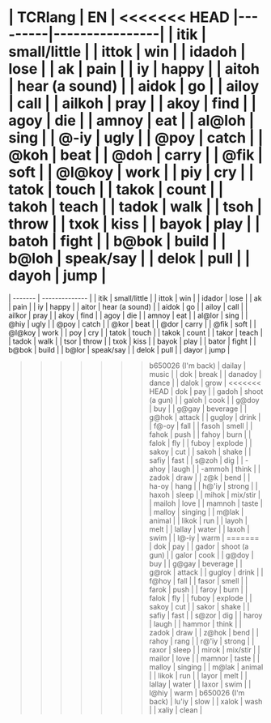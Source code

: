 
| TCRlang | EN             |
<<<<<<< HEAD
|---------|----------------|
| itik    | small/little   |
| ittok   | win            |
| idadoh | lose           |
| ak     | pain           |
| iy      | happy          |
| aitoh   | hear (a sound) |
| aidok   | go             |
| ailoy   | call           |
| ailkoh  | pray           |
| akoy    | find           |
| agoy    | die            |
| amnoy   | eat            |
| al@loh  | sing           |
| @-iy    | ugly           |
| @poy    | catch          |
| @koh    | beat           |
| @doh    | carry          |
| @fik    | soft           |
| @l@koy  | work           |
| piy    | cry            |
| tatok   | touch          |
| takok   | count          |
| takoh   | teach          |
| tadok   | walk           |
| tsoh    | throw          |
| txok    | kiss           |
| bayok   | play           |
| batoh   | fight          |
| b@bok   | build          |
| b@loh   | speak/say      |
| delok   | pull           |
| dayoh   | jump           |
=======
| ------- | -------------- |
| itik    | small/little   |
| ittok   | win            |
| idador  | lose           |
| ak      | pain           |
| iy      | happy          |
| aitor   | hear (a sound) |
| aidok   | go             |
| ailoy   | call           |
| ailkor  | pray           |
| akoy    | find           |
| agoy    | die            |
| amnoy   | eat            |
| al@lor  | sing           |
| @hiy    | ugly           |
| @poy    | catch          |
| @kor    | beat           |
| @dor    | carry          |
| @fik    | soft           |
| @l@koy  | work           |
| poy     | cry            |
| tatok   | touch          |
| takok   | count          |
| takor   | teach          |
| tadok   | walk           |
| tsor    | throw          |
| txok    | kiss           |
| bayok   | play           |
| bator   | fight          |
| b@bok   | build          |
| b@lor   | speak/say      |
| delok   | pull           |
| dayor   | jump           |
>>>>>>> b650026 (I'm back)
| dailay  | music          |
| dok     | break          |
| danadoy | dance          |
| dalok   | grow           |
<<<<<<< HEAD
| dok    | pay            |
| gadoh   | shoot (a gun)  |
| galoh   | cook           |
| g@doy   | buy            |
| g@gay   | beverage       |
| g@hok   | attack         |
| gugloy  | drink          |
| f@-oy   | fall           |
| fasoh   | smell          |
| fahok   | push           |
| fahoy   | burn           |
| falok   | fly            |
| fuboy   | explode        |
| sakoy   | cut            |
| sakoh   | shake          |
| safiy   | fast           |
| s@zoh   | dig            |
| -ahoy   | laugh          |
| -ammoh  | think          |
| zadok   | draw           |
| z@k    | bend           |
| ha-oy   | hang           |
| h@'iy   | strong         |
| haxoh   | sleep          |
| mihok   | mix/stir       |
| mailoh  | love           |
| mamnoh  | taste          |
| malloy  | singing        |
| m@lak   | animal         |
| likok   | run            |
| layoh   | melt           |
| lallay  | water          |
| laxoh   | swim           |
| l@-iy   | warm           |
=======
| dok     | pay            |
| gador   | shoot (a gun)  |
| galor   | cook           |
| g@doy   | buy            |
| g@gay   | beverage       |
| g@rok   | attack         |
| gugloy  | drink          |
| f@hoy   | fall           |
| fasor   | smell          |
| farok   | push           |
| faroy   | burn           |
| falok   | fly            |
| fuboy   | explode        |
| sakoy   | cut            |
| sakor   | shake          |
| safiy   | fast           |
| s@zor   | dig            |
| haroy   | laugh          |
| hammor  | think          |
| zadok   | draw           |
| z@hok   | bend           |
| rahoy   | rang           |
| r@'iy   | strong         |
| raxor   | sleep          |
| mirok   | mix/stir       |
| mailor  | love           |
| mamnor  | taste          |
| malloy  | singing        |
| m@lak   | animal         |
| likok   | run            |
| layor   | melt           |
| lallay  | water          |
| laxor   | swim           |
| l@hiy   | warm           |
>>>>>>> b650026 (I'm back)
| lu'iy   | slow           |
| xalok   | wash           |
| xaliy   | clean          |

